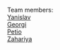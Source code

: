 Team members:
<br />
<a href="https://github.com/Yanislav-Asenov">Yanislav</a>
<br />
<a href="https://github.com/Obelq">Georgi</a>
<br />
<a href="https://github.com/petiorv">Petio</a>
<br />
<a href="https://github.com/ZahariyaPehlivanova">Zahariya</a>
